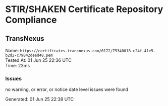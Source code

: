 # STIR/SHAKEN Certificate Repository Compliance

## TransNexus

Name: `https://certificates.transnexus.com/0172/75340018-c24f-41e5-b2d2-c79842deed48.pem`\
Tested At: 01 Jun 25 22:36 UTC\
Time: 23ms

### Issues

no warning, or error, or notice date level issues were found

Generated: 01 Jun 25 22:38 UTC